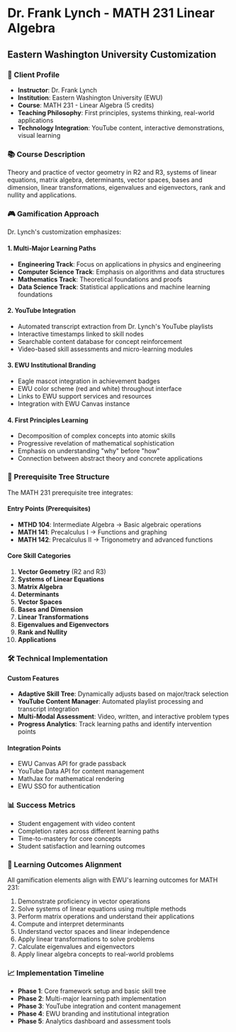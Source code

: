 # Dr. Frank Lynch - MATH 231 Linear Algebra
## Eastern Washington University Customization

### 🎯 Client Profile
- **Instructor**: Dr. Frank Lynch
- **Institution**: Eastern Washington University (EWU)
- **Course**: MATH 231 - Linear Algebra (5 credits)
- **Teaching Philosophy**: First principles, systems thinking, real-world applications
- **Technology Integration**: YouTube content, interactive demonstrations, visual learning

### 📚 Course Description
Theory and practice of vector geometry in R2 and R3, systems of linear equations, matrix algebra, determinants, vector spaces, bases and dimension, linear transformations, eigenvalues and eigenvectors, rank and nullity and applications.

### 🎮 Gamification Approach
Dr. Lynch's customization emphasizes:

#### 1. **Multi-Major Learning Paths**
- **Engineering Track**: Focus on applications in physics and engineering
- **Computer Science Track**: Emphasis on algorithms and data structures
- **Mathematics Track**: Theoretical foundations and proofs
- **Data Science Track**: Statistical applications and machine learning foundations

#### 2. **YouTube Integration**
- Automated transcript extraction from Dr. Lynch's YouTube playlists
- Interactive timestamps linked to skill nodes
- Searchable content database for concept reinforcement
- Video-based skill assessments and micro-learning modules

#### 3. **EWU Institutional Branding**
- Eagle mascot integration in achievement badges
- EWU color scheme (red and white) throughout interface
- Links to EWU support services and resources
- Integration with EWU Canvas instance

#### 4. **First Principles Learning**
- Decomposition of complex concepts into atomic skills
- Progressive revelation of mathematical sophistication
- Emphasis on understanding "why" before "how"
- Connection between abstract theory and concrete applications

### 🌳 Prerequisite Tree Structure

The MATH 231 prerequisite tree integrates:

#### Entry Points (Prerequisites)
- **MTHD 104**: Intermediate Algebra → Basic algebraic operations
- **MATH 141**: Precalculus I → Functions and graphing
- **MATH 142**: Precalculus II → Trigonometry and advanced functions

#### Core Skill Categories
1. **Vector Geometry** (R2 and R3)
2. **Systems of Linear Equations**
3. **Matrix Algebra**
4. **Determinants**
5. **Vector Spaces**
6. **Bases and Dimension**
7. **Linear Transformations**
8. **Eigenvalues and Eigenvectors**
9. **Rank and Nullity**
10. **Applications**

### 🛠 Technical Implementation

#### Custom Features
- **Adaptive Skill Tree**: Dynamically adjusts based on major/track selection
- **YouTube Content Manager**: Automated playlist processing and transcript integration
- **Multi-Modal Assessment**: Video, written, and interactive problem types
- **Progress Analytics**: Track learning paths and identify intervention points

#### Integration Points
- EWU Canvas API for grade passback
- YouTube Data API for content management
- MathJax for mathematical rendering
- EWU SSO for authentication

### 📊 Success Metrics
- Student engagement with video content
- Completion rates across different learning paths
- Time-to-mastery for core concepts
- Student satisfaction and learning outcomes

### 🎯 Learning Outcomes Alignment
All gamification elements align with EWU's learning outcomes for MATH 231:
1. Demonstrate proficiency in vector operations
2. Solve systems of linear equations using multiple methods
3. Perform matrix operations and understand their applications
4. Compute and interpret determinants
5. Understand vector spaces and linear independence
6. Apply linear transformations to solve problems
7. Calculate eigenvalues and eigenvectors
8. Apply linear algebra concepts to real-world problems

### 📈 Implementation Timeline
- **Phase 1**: Core framework setup and basic skill tree
- **Phase 2**: Multi-major learning path implementation
- **Phase 3**: YouTube integration and content management
- **Phase 4**: EWU branding and institutional integration
- **Phase 5**: Analytics dashboard and assessment tools
